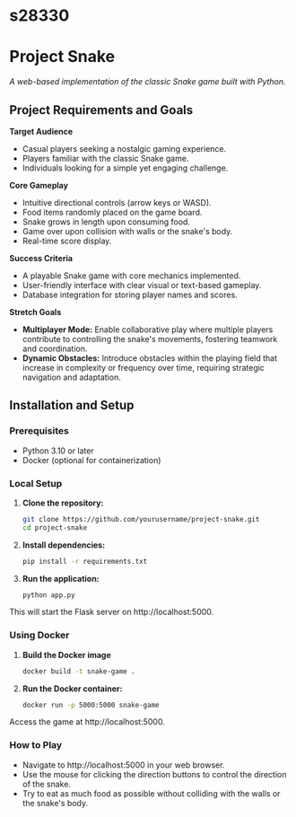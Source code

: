 # s28330
# Project Snake

*A web-based implementation of the classic Snake game built with Python.*

## Project Requirements and Goals

**Target Audience**

* Casual players seeking a nostalgic gaming experience.
* Players familiar with the classic Snake game.
* Individuals looking for a simple yet engaging challenge.

**Core Gameplay**

* Intuitive directional controls (arrow keys or WASD).
* Food items randomly placed on the game board.
* Snake grows in length upon consuming food.
* Game over upon collision with walls or the snake's body.
* Real-time score display.

**Success Criteria**

* A playable Snake game with core mechanics implemented.
* User-friendly interface with clear visual or text-based gameplay.
* Database integration for storing player names and scores.

**Stretch Goals**
* **Multiplayer Mode:**  Enable collaborative play where multiple players contribute to controlling the snake's movements, fostering teamwork and coordination.
* **Dynamic Obstacles:** Introduce obstacles within the playing field that increase in complexity or frequency over time, requiring strategic navigation and adaptation.

## Installation and Setup

### Prerequisites
- Python 3.10 or later
- Docker (optional for containerization)

### Local Setup
1. **Clone the repository:**
   ```bash
   git clone https://github.com/yourusername/project-snake.git
   cd project-snake
   
2. **Install dependencies:**
   ```bash
   pip install -r requirements.txt

4. **Run the application:**
   ```bash
   python app.py
This will start the Flask server on http://localhost:5000.

### Using Docker
1. **Build the Docker image**
   ```bash
   docker build -t snake-game .

3. **Run the Docker container:**
   ```bash
   docker run -p 5000:5000 snake-game
Access the game at http://localhost:5000.

### How to Play
* Navigate to http://localhost:5000 in your web browser.
* Use the mouse for clicking the direction buttons to control the direction of the snake.
* Try to eat as much food as possible without colliding with the walls or the snake's body.


